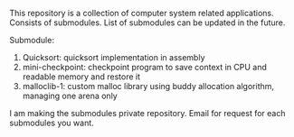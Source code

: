 This repository is a collection of computer system related applications. Consists of submodules. List of submodules can be updated in the future.

Submodule:

1. Quicksort: quicksort implementation in assembly
2. mini-checkpoint: checkpoint program to save context in CPU and readable memory and restore it
3. malloclib-1: custom malloc library using buddy allocation algorithm, managing one arena only

I am making the submodules private repository. Email for request for each submodules you want.
